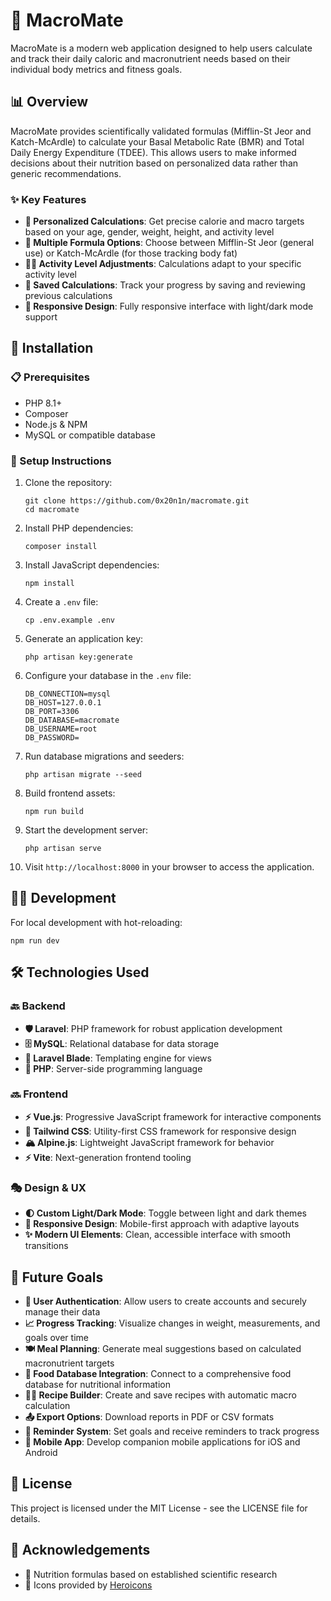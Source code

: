 # 🥗 MacroMate

MacroMate is a modern web application designed to help users calculate and track their daily caloric and macronutrient needs based on their individual body metrics and fitness goals.

## 📊 Overview

MacroMate provides scientifically validated formulas (Mifflin-St Jeor and Katch-McArdle) to calculate your Basal Metabolic Rate (BMR) and Total Daily Energy Expenditure (TDEE). This allows users to make informed decisions about their nutrition based on personalized data rather than generic recommendations.

### ✨ Key Features

- **🔢 Personalized Calculations**: Get precise calorie and macro targets based on your age, gender, weight, height, and activity level
- **🧮 Multiple Formula Options**: Choose between Mifflin-St Jeor (general use) or Katch-McArdle (for those tracking body fat)
- **🏃‍♂️ Activity Level Adjustments**: Calculations adapt to your specific activity level
- **💾 Saved Calculations**: Track your progress by saving and reviewing previous calculations
- **📱 Responsive Design**: Fully responsive interface with light/dark mode support

## 🚀 Installation

### 📋 Prerequisites

- PHP 8.1+
- Composer
- Node.js & NPM
- MySQL or compatible database

### 🔧 Setup Instructions

1. Clone the repository:
   ```
   git clone https://github.com/0x20n1n/macromate.git
   cd macromate
   ```

2. Install PHP dependencies:
   ```
   composer install
   ```

3. Install JavaScript dependencies:
   ```
   npm install
   ```

4. Create a `.env` file:
   ```
   cp .env.example .env
   ```

5. Generate an application key:
   ```
   php artisan key:generate
   ```

6. Configure your database in the `.env` file:
   ```
   DB_CONNECTION=mysql
   DB_HOST=127.0.0.1
   DB_PORT=3306
   DB_DATABASE=macromate
   DB_USERNAME=root
   DB_PASSWORD=
   ```

7. Run database migrations and seeders:
   ```
   php artisan migrate --seed
   ```

8. Build frontend assets:
   ```
   npm run build
   ```

9. Start the development server:
   ```
   php artisan serve
   ```

10. Visit `http://localhost:8000` in your browser to access the application.

## 👨‍💻 Development

For local development with hot-reloading:

```
npm run dev
```

## 🛠️ Technologies Used

### 🔙 Backend
- **🛡️ Laravel**: PHP framework for robust application development
- **🗄️ MySQL**: Relational database for data storage
- **🔪 Laravel Blade**: Templating engine for views
- **🐘 PHP**: Server-side programming language

### 🔜 Frontend
- **⚡ Vue.js**: Progressive JavaScript framework for interactive components
- **🎨 Tailwind CSS**: Utility-first CSS framework for responsive design
- **🏔️ Alpine.js**: Lightweight JavaScript framework for behavior
- **⚡ Vite**: Next-generation frontend tooling

### 🎭 Design & UX
- **🌓 Custom Light/Dark Mode**: Toggle between light and dark themes
- **📲 Responsive Design**: Mobile-first approach with adaptive layouts
- **✨ Modern UI Elements**: Clean, accessible interface with smooth transitions

## 🔮 Future Goals

- **🔐 User Authentication**: Allow users to create accounts and securely manage their data
- **📈 Progress Tracking**: Visualize changes in weight, measurements, and goals over time
- **🍽️ Meal Planning**: Generate meal suggestions based on calculated macronutrient targets
- **🍎 Food Database Integration**: Connect to a comprehensive food database for nutritional information
- **👨‍🍳 Recipe Builder**: Create and save recipes with automatic macro calculation
- **📤 Export Options**: Download reports in PDF or CSV formats
- **🔔 Reminder System**: Set goals and receive reminders to track progress
- **📱 Mobile App**: Develop companion mobile applications for iOS and Android

## 📜 License

This project is licensed under the MIT License - see the LICENSE file for details.

## 🙏 Acknowledgements

- 🧪 Nutrition formulas based on established scientific research
- 🎨 Icons provided by [Heroicons](https://heroicons.com/)
